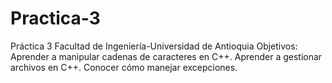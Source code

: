 # Practica-3
Práctica 3
Facultad de Ingeniería-Universidad de Antioquia 
Objetivos: 
Aprender a manipular cadenas de caracteres en C++. 
Aprender a gestionar archivos en C++. 
Conocer cómo manejar excepciones.
